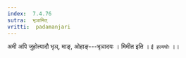 ```yaml
---
index:  7.4.76
sutra:  भृञामित्
vritti:  padamanjari
---
```


अमी अपि जुहोत्यादौ भृञ्, माङ्, ओहाङ्---भृञादयः । मिमीत इति । `ई हल्यघोः` ।।
